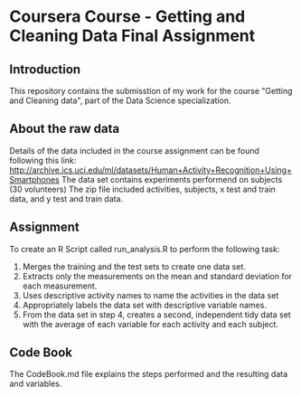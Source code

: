 # Coursera Course - Getting and Cleaning Data Final Assignment
## Introduction
This repository contains the submisstion of my work for the course "Getting and Cleaning data", part of the Data Science specialization. 

## About the raw data
Details of the data included in the course assignment can be found following this link: http://archive.ics.uci.edu/ml/datasets/Human+Activity+Recognition+Using+Smartphones The data set contains experiments performend on subjects (30 volunteers) The zip file included activities, subjects, x test and train data, and y test and train data.

## Assignment

To create an R Script called run_analysis.R to perform the following task:
1. Merges the training and the test sets to create one data set.
1. Extracts only the measurements on the mean and standard deviation for each measurement.
1. Uses descriptive activity names to name the activities in the data set
1. Appropriately labels the data set with descriptive variable names.
1. From the data set in step 4, creates a second, independent tidy data set with the average of each variable for each activity and each subject.

## Code Book
The CodeBook.md file explains the steps performed and the resulting data and variables.
